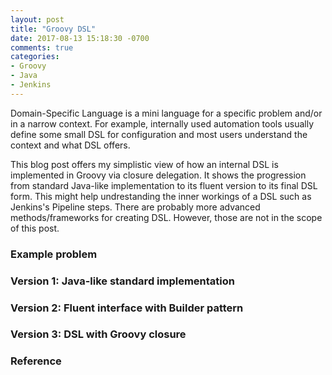 ```yaml
---
layout: post
title: "Groovy DSL"
date: 2017-08-13 15:18:30 -0700
comments: true
categories: 
- Groovy
- Java
- Jenkins
---
```


Domain-Specific Language is a mini language for a specific problem and/or in a narrow context.
For example, internally used automation tools usually define some small DSL for configuration and most users understand the context and what DSL offers.

This blog post offers my simplistic view of how an internal DSL is implemented in Groovy via closure delegation.
It shows the progression from standard Java-like implementation to its fluent version to its final DSL form.
This might help undrestanding the inner workings of a DSL such as Jenkins's Pipeline steps.
There are probably more advanced methods/frameworks for creating DSL. 
However, those are not in the scope of this post.

<!--more-->

### Example problem

### Version 1: Java-like standard implementation



### Version 2: Fluent interface with Builder pattern

### Version 3: DSL with Groovy closure

### Reference


